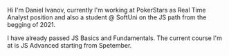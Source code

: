 Hi I'm Daniel Ivanov, currently I'm working at PokerStars as Real Time Analyst position and also a student @ SoftUni on the JS path from the begging of 2021. 

I have already passed JS Basics and Fundamentals. The current course I'm at is JS Advanced starting from Spetember.


<!---
dan-ivanovv/dan-ivanovv is a ✨ special ✨ repository because its `README.md` (this file) appears on your GitHub profile.
You can click the Preview link to take a look at your changes.
--->
